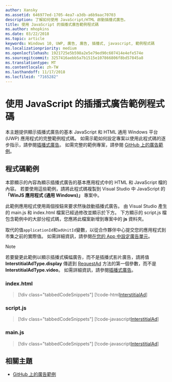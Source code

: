 ```yaml
---
author: Xansky
ms.assetid: 646977ed-1705-4ea7-a3db-a6b9aac70703
description: 了解如何使用 JavaScript/HTML 啟動插播式廣告。
title: 使用 JavaScript 的插播式廣告範例程式碼
ms.author: mhopkins
ms.date: 03/22/2018
ms.topic: article
keywords: Windows 10, UWP, 廣告, 廣告, 插播式, javascript, 範例程式碼
ms.localizationpriority: medium
ms.openlocfilehash: 1921725e5b598a2e5e79ed90c607414e4efe574e
ms.sourcegitcommit: 3257416aebb5a7b1515e107866806f8bd57845a8
ms.translationtype: MT
ms.contentlocale: zh-TW
ms.lasthandoff: 11/17/2018
ms.locfileid: "7165282"
---
```

# <a name="interstitial-ad-sample-code-in-javascript"></a>使用 JavaScript 的插播式廣告範例程式碼

本主題提供顯示插播式廣告的基本 JavaScript 和 HTML 通用 Windows 平台 (UWP) 應用程式的完整範例程式碼。 如需示範如何設定專案以使用此程式碼的逐步指示，請參閱[插播式廣告](interstitial-ads.md)。 如需完整的範例專案，請參閱 [GitHub 上的廣告範例](http://aka.ms/githubads)。

## <a name="code-example"></a>程式碼範例

本節顯示的內容為顯示插播式廣告的基本應用程式中的 HTML 和 JavaScript 檔的內容。 若要使用這些範例，請將此程式碼複製到 Visual Studio 中 JavaScript 的 **「WinJS 應用程式 (通用 Windows)」** 專案中。

此範例應用程式使用兩個按鈕來要求然後啟動插播式廣告。 由 Visual Studio 產生的 main.js 和 index.html 檔案已經過修改並顯示於下方。 下方顯示的 script.js 檔包含範例中的大部分程式碼，您應將此檔案新增到專案中的 **js** 資料夾。

取代的值```applicationId```和```adUnitId```變數，以從合作夥伴中心提交您的應用程式到市集之前的實際值。 如需詳細資訊，請參閱[在您的 App 中設定廣告單元](set-up-ad-units-in-your-app.md#live-ad-units)。

> [!NOTE]
> 若要變更此範例以顯示插播式橫幅廣告，而不是插播式影片廣告，請將值 **InterstitialAdType.display** 傳遞到 [RequestAd](https://docs.microsoft.com/uwp/api/microsoft.advertising.winrt.ui.interstitialad.requestad) 方法的第一個參數，而不是 **InterstitialAdType.video**。 如需詳細資訊，請參閱[插播式廣告](interstitial-ads.md)。

### <a name="indexhtml"></a>index.html

> [!div class="tabbedCodeSnippets"]
[!code-html[InterstitialAd](./code/AdvertisingSamples/InterstitialAdSamples/js/index.html#L1-L21)]

### <a name="scriptjs"></a>script.js

> [!div class="tabbedCodeSnippets"]
[!code-javascript[InterstitialAd](./code/AdvertisingSamples/InterstitialAdSamples/js/script.js#script)]

### <a name="mainjs"></a>main.js

> [!div class="tabbedCodeSnippets"]
[!code-javascript[InterstitialAd](./code/AdvertisingSamples/InterstitialAdSamples/js/main.js#main)]

## <a name="related-topics"></a>相關主題

* [GitHub 上的廣告範例](http://aka.ms/githubads)

 
